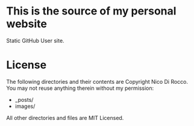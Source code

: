 This is the source of my personal website
=========================================

Static GitHub User site.

License
=======
The following directories and their contents are Copyright Nico Di Rocco. 
You may not reuse anything therein without my permission:

*   _posts/
*   images/

All other directories and files are MIT Licensed.
